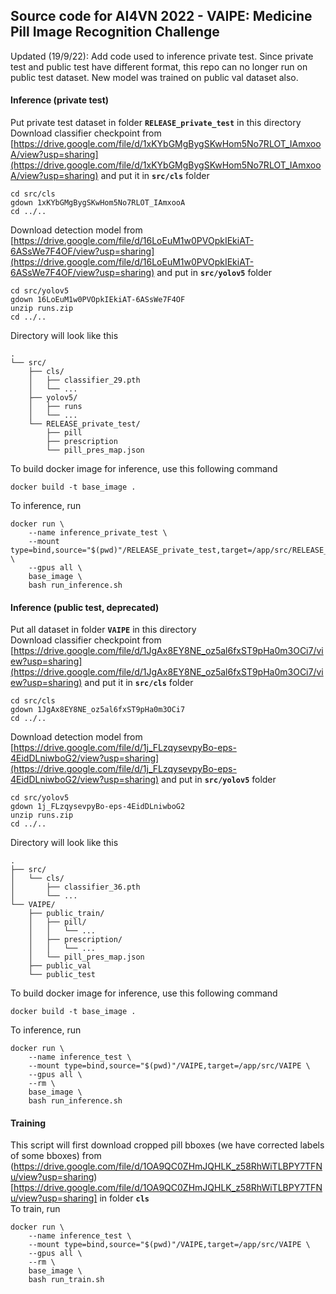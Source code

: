 ## Source code for AI4VN 2022 - VAIPE: Medicine Pill Image Recognition Challenge
Updated (19/9/22): Add code used to inference private test. Since private test and public test have different format, this repo can no longer run on public test dataset. New model was trained on public val dataset also.

#### Inference (private test)

Put private test dataset in folder **`RELEASE_private_test`** in this directory <br/>
Download classifier checkpoint from [https://drive.google.com/file/d/1xKYbGMgBygSKwHom5No7RLOT_IAmxooA/view?usp=sharing](https://drive.google.com/file/d/1xKYbGMgBygSKwHom5No7RLOT_IAmxooA/view?usp=sharing) and put it in **`src/cls`** folder <br/>

```
cd src/cls
gdown 1xKYbGMgBygSKwHom5No7RLOT_IAmxooA
cd ../..
```
Download detection model from [https://drive.google.com/file/d/16LoEuM1w0PVOpkIEkiAT-6ASsWe7F4OF/view?usp=sharing](https://drive.google.com/file/d/16LoEuM1w0PVOpkIEkiAT-6ASsWe7F4OF/view?usp=sharing) and put in **`src/yolov5`** folder
```
cd src/yolov5
gdown 16LoEuM1w0PVOpkIEkiAT-6ASsWe7F4OF
unzip runs.zip
cd ../..
```
Directory will look like this
```
.
└── src/
    ├── cls/
    │   ├── classifier_29.pth
    │   └── ...
    ├── yolov5/
    │   ├── runs
    │   └── ...
    └── RELEASE_private_test/
        ├── pill
        ├── prescription
        └── pill_pres_map.json
```
To build docker image for inference, use this following command
```
docker build -t base_image .
```
To inference, run 
```
docker run \
    --name inference_private_test \
    --mount type=bind,source="$(pwd)"/RELEASE_private_test,target=/app/src/RELEASE_private_test \
    --gpus all \
    base_image \
    bash run_inference.sh
```

#### Inference (public test, deprecated)

Put all dataset in folder **`VAIPE`** in this directory <br/>
Download classifier checkpoint from [https://drive.google.com/file/d/1JgAx8EY8NE_oz5al6fxST9pHa0m3OCi7/view?usp=sharing](https://drive.google.com/file/d/1JgAx8EY8NE_oz5al6fxST9pHa0m3OCi7/view?usp=sharing) and put it in **`src/cls`** folder <br/>

```
cd src/cls
gdown 1JgAx8EY8NE_oz5al6fxST9pHa0m3OCi7
cd ../..
```
Download detection model from [https://drive.google.com/file/d/1j_FLzqysevpyBo-eps-4EidDLniwboG2/view?usp=sharing](https://drive.google.com/file/d/1j_FLzqysevpyBo-eps-4EidDLniwboG2/view?usp=sharing) and put in **`src/yolov5`** folder
```
cd src/yolov5
gdown 1j_FLzqysevpyBo-eps-4EidDLniwboG2
unzip runs.zip
cd ../..
```
Directory will look like this
```
.
├── src/
│   └── cls/
│       ├── classifier_36.pth 
│       └── ...
└── VAIPE/
    ├── public_train/
    │   ├── pill/
    │   │   └── ...
    │   ├── prescription/
    │   │   └── ...
    │   └── pill_pres_map.json
    ├── public_val
    └── public_test
```
To build docker image for inference, use this following command
```
docker build -t base_image .
```
To inference, run 
```
docker run \
    --name inference_test \
    --mount type=bind,source="$(pwd)"/VAIPE,target=/app/src/VAIPE \
    --gpus all \
    --rm \
    base_image \
    bash run_inference.sh
```

#### Training
This script will first download cropped pill bboxes (we have corrected labels of some bboxes) from (https://drive.google.com/file/d/1OA9QC0ZHmJQHLK_z58RhWiTLBPY7TFNu/view?usp=sharing)[https://drive.google.com/file/d/1OA9QC0ZHmJQHLK_z58RhWiTLBPY7TFNu/view?usp=sharing] in folder **`cls`** <br/>
To train, run 
```
docker run \
    --name inference_test \
    --mount type=bind,source="$(pwd)"/VAIPE,target=/app/src/VAIPE \
    --gpus all \
    --rm \
    base_image \
    bash run_train.sh
```

